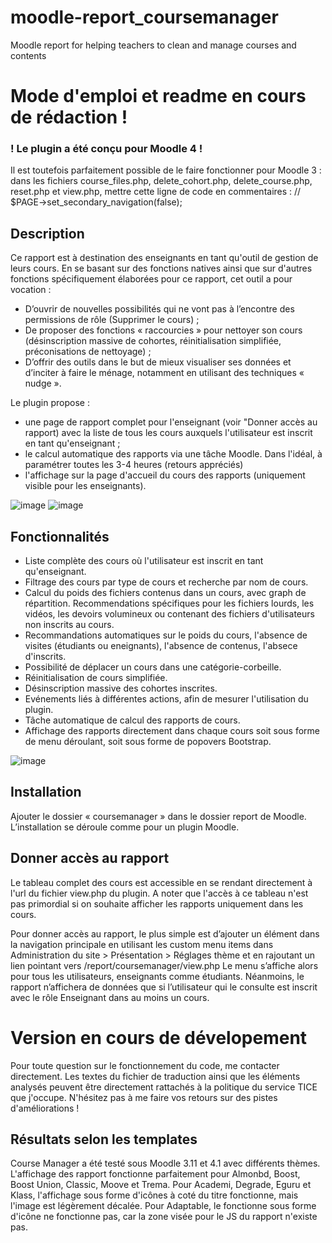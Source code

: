 # moodle-report_coursemanager
Moodle report for helping teachers to clean and manage courses and contents


# Mode d'emploi et readme en cours de rédaction ! #

### ! Le plugin a été conçu pour Moodle 4 ! ###
Il est toutefois parfaitement possible de le faire fonctionner pour Moodle 3 : dans les fichiers course_files.php, delete_cohort.php, delete_course.php, reset.php et view.php, mettre cette ligne de code en commentaires :
// $PAGE->set_secondary_navigation(false);

## Description ##

Ce rapport est à destination des enseignants en tant qu'outil de gestion de leurs cours. En se basant sur des fonctions 
natives ainsi que sur d'autres fonctions spécifiquement élaborées pour ce rapport, cet outil a pour vocation : 
-	D’ouvrir de nouvelles possibilités qui ne vont pas à l’encontre des permissions de rôle (Supprimer le cours) ;
-	De proposer des fonctions « raccourcies » pour nettoyer son cours (désinscription massive de cohortes, réinitialisation simplifiée, préconisations de nettoyage) ;
-	D’offrir des outils dans le but de mieux visualiser ses données et d’inciter à faire le ménage, notamment en utilisant des techniques « nudge ».

Le plugin propose :
- une page de rapport complet pour l'enseignant (voir "Donner accès au rapport) avec la liste de tous les cours auxquels l'utilisateur est inscrit en tant qu'enseignant ;
- le calcul automatique des rapports via une tâche Moodle. Dans l'idéal, à paramétrer toutes les 3-4 heures (retours appréciés)
- l'affichage sur la page d'accueil du cours des rapports (uniquement visible pour les enseignants).

![image](https://user-images.githubusercontent.com/25584834/179756387-804fa248-e542-4bd8-b8d7-920bf9e8fe0f.png)
![image](https://user-images.githubusercontent.com/25584834/179756572-ab7bdb9e-00a2-4db9-9960-754194af59c5.png)

## Fonctionnalités ##

- Liste complète des cours où l'utilisateur est inscrit en tant qu'enseignant.
- Filtrage des cours par type de cours et recherche par nom de cours.
- Calcul du poids des fichiers contenus dans un cours, avec graph de répartition. Recommendations spécifiques pour les fichiers lourds, les vidéos, les devoirs volumineux ou contenant des fichiers d'utilisateurs non inscrits au cours.
- Recommandations automatiques sur le poids du cours, l'absence de visites (étudiants ou eneignants), l'absence de contenus, l'absece d'inscrits.
- Possibilité de déplacer un cours dans une catégorie-corbeille.
- Réinitialisation de cours simplifiée.
- Désinscription massive des cohortes inscrites.
- Evénements liés à différentes actions, afin de mesurer l'utilisation du plugin.
- Tâche automatique de calcul des rapports de cours.
- Affichage des rapports directement dans chaque cours soit sous forme de menu déroulant, soit sous forme de popovers Bootstrap.

![image](https://user-images.githubusercontent.com/25584834/179756655-1732b9ed-97cf-4e9b-85d4-d65622159c31.png)


## Installation ##
Ajouter le dossier « coursemanager » dans le dossier report de Moodle. L’installation se déroule comme pour un plugin Moodle.

## Donner accès au rapport ##
Le tableau complet des cours est accessible en se rendant directement à l'url du fichier view.php du plugin. A noter que l'accès à ce tableau n'est pas primordial si on souhaite afficher les rapports uniquement dans les cours.

Pour donner accès au rapport, le plus simple est d’ajouter un élément dans la navigation principale en utilisant les custom menu items 
dans Administration du site > Présentation > Réglages thème et en rajoutant un lien pointant vers /report/coursemanager/view.php
Le menu s’affiche alors pour tous les utilisateurs, enseignants comme étudiants. Néanmoins, le rapport n’affichera de données que si 
l’utilisateur qui le consulte est inscrit avec le rôle Enseignant dans au moins un cours.

# Version en cours de dévelopement #
Pour toute question sur le fonctionnement du code, me contacter directement.
Les textes du fichier de traduction ainsi que les éléments analysés peuvent être directement rattachés à la politique du service TICE que j'occupe. N'hésitez pas à me faire vos retours sur des pistes d'améliorations !

## Résultats selon les templates ##
Course Manager a été testé sous Moodle 3.11 et 4.1 avec différents thèmes.
L'affichage des rapport fonctionne parfaitement pour Almonbd, Boost, Boost Union, Classic, Moove et Trema.
Pour Academi, Degrade, Eguru et Klass, l'affichage sous forme d'icônes à coté du titre fonctionne, mais l'image est légèrement décalée.
Pour Adaptable, le fonctionne sous forme d'icône ne fonctionne pas, car la zone visée pour le JS du rapport n'existe pas.
